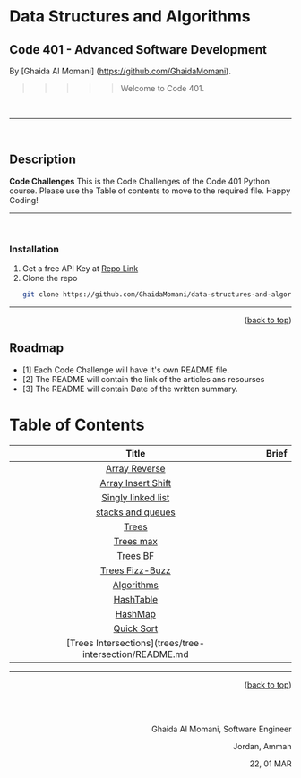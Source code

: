 # Data Structures and Algorithms

## Code 401 - Advanced Software Development
<!-- This is the reading notes repository where I keep my favorite articles with their sources.
       
       Hope you'll benefit from my reads, Enjoy!
-->




By [Ghaida Al Momani] (https://github.com/GhaidaMomani).

>>>>>Welcome to Code 401.
<br/>
<hr/>
<br/>


## Description
**Code Challenges** 
This is the Code Challenges of the Code 401 Python course.
Please use the Table of contents to move to the required file.
Happy Coding!



<hr/>
<br/>



### Installation

1. Get a free API Key at  [Repo Link](https://github.com/GhaidaMomani)
2. Clone the repo
   ```sh
   git clone https://github.com/GhaidaMomani/data-structures-and-algorithms.git
   ```




<hr/>
    <p align="right">(<a href="#top">back to top</a>)</p>

<!-- ROADMAP -->
## Roadmap

- [1] Each Code Challenge will have it's own README file.
- [2] The README will contain the link of the articles ans resourses
- [3] The README will contain Date of the written summary.




# Table of Contents

 |Title | Brief      |
 |:---------: |:--------------:|
 |[Array Reverse](array-reverse/ARRAYREVERSE.md)
 |[Array Insert Shift](array-insert-shift/array-insert-shift.md)| 
 |[Singly linked list ](linked-list/LINKEDLIST.md)|
 |[stacks and queues ](stacks-and-queues/re)|
 |[Trees ](trees/README.md)|
 |[Trees  max ](trees/tree-breadth-first/tree_breadth_first.md)|
 |[Trees BF ](trees/trees-max/trees_max.md)|
 |[Trees Fizz-Buzz ](trees/trees-max/trees_max.md)|
 |[Algorithms ](Algorithms/Algo_README.md)|
 |[HashTable ](DataStructures/Hashtable/README.md)|
 |[HashMap](DataStructures/Hashtable/Repeated_word.md)|
 |[Quick Sort ](sorting/quick/README.md)|
 |[Trees Intersections](trees/tree-intersection/README.md|

<hr/>
<p align="right">(<a href="#top">back to top</a>)</p>

   


   
<!-- ## Note :

 
<hr/>
    <p align="right">(<a href="#top">back to top</a>)</p> -->





  <br/><br/>

<p align="right">Ghaida Al Momani, Software Engineer</p>
<p align="right">Jordan, Amman</p>
  <p align="right">22, 01 MAR </p>